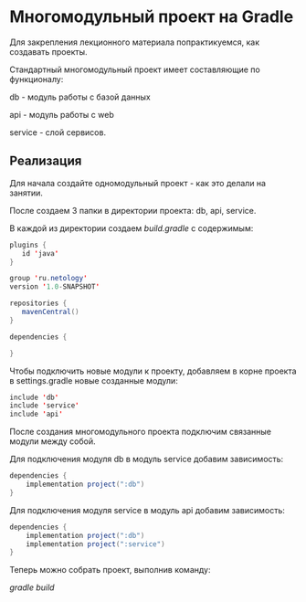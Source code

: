 # Многомодульный проект на Gradle

Для закрепления лекционного материала попрактикуемся, как создавать проекты.

Стандартный многомодульный проект имеет составляющие по функционалу:

db - модуль работы с базой данных

api - модуль работы с web

service - слой сервисов.

## Реализация

Для начала создайте одномодульный проект - как это делали на занятии.

После создаем 3 папки в директории проекта: db, api, service.

В каждой из директории создаем *build.gradle* c содержимым:

 ```java
 plugins {
    id 'java'
}

group 'ru.netology'
version '1.0-SNAPSHOT'

repositories {
    mavenCentral()
}

dependencies {

} 
 ```

Чтобы подключить новые модули к проекту, добавляем в корне проекта в settings.gradle новые созданные модули:

```java
include 'db'
include 'service'
include 'api'
```

После создания многомодульного проекта подключим связанные модули между собой.

Для подключения модуля db в модуль service добавим зависимость:

```java
dependencies {
    implementation project(":db")
}
```
Для подключения модуля service в модуль api добавим зависимость:

```java
dependencies {
    implementation project(":db")
    implementation project(":service")
}
```
Теперь можно собрать проект, выполнив команду:

*gradle build*
